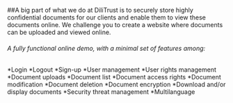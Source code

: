 ##A big part of what we do at DiliTrust is to securely store highly confidential documents for our clients and enable them to view these documents online. We challenge you to create a website where documents can be uploaded and viewed online.

###### A fully functional online demo, with a minimal set of features among: 

*Login
*Logout
*Sign-up
*User management
*User rights management
*Document uploads
*Document list
*Document access rights
*Document modification
*Document deletion
*Document encryption
*Download and/or display documents
*Security threat management
*Multilanguage
